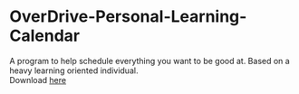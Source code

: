 # OverDrive-Personal-Learning-Calendar  
A program to help schedule everything you want to be good at. Based on a heavy learning oriented individual.  
Download [here](https://www.dropbox.com/s/45tngvj2cxg7wmt/OverDrivePLC-win32.zip?dl=0)  
